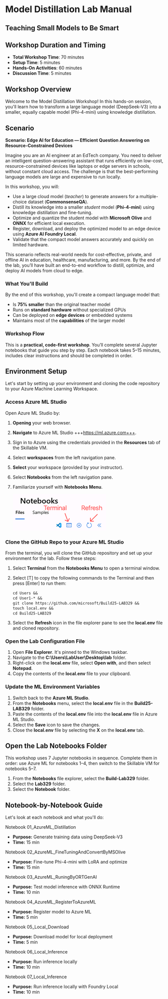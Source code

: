 # Model Distillation Lab Manual

## Teaching Small Models to Be Smart

## Workshop Duration and Timing
- **Total Workshop Time**: 70 minutes
- **Setup Time**: 5 minutes
- **Hands-On Activities**: 60 minutes
- **Discussion Time**: 5 minutes

## Workshop Overview

Welcome to the Model Distillation Workshop! In this hands-on session, you'll learn how to transform a large language model (DeepSeek-V3) into a smaller, equally capable model (Phi-4-mini) using knowledge distillation.

## Scenario

**Scenario: Edge AI for Education — Efficient Question Answering on Resource-Constrained Devices**

Imagine you are an AI engineer at an EdTech company. You need to deliver an intelligent question-answering assistant that runs efficiently on low-cost, resource-constrained devices like laptops or edge servers in schools, without constant cloud access. The challenge is that the best-performing language models are large and expensive to run locally.

In this workshop, you will:

- Use a large cloud model (*teacher*) to generate answers for a multiple-choice dataset (**CommonsenseQA**).
- Distill its knowledge into a smaller *student* model (**Phi-4-mini**) using knowledge distillation and fine-tuning.
- Optimize and quantize the student model with **Microsoft Olive** and **ONNX** for efficient local execution.
- Register, download, and deploy the optimized model to an edge device using **Azure AI Foundry Local**.
- Validate that the compact model answers accurately and quickly on limited hardware.

This scenario reflects real-world needs for cost-effective, private, and offline AI in education, healthcare, manufacturing, and more. By the end of the lab, you’ll have built an end-to-end workflow to distill, optimize, and deploy AI models from cloud to edge.

### What You'll Build

By the end of this workshop, you'll create a compact language model that:

- Is **75% smaller** than the original teacher model
- Runs on **standard hardware** without specialized GPUs
- Can be deployed on **edge devices** or embedded systems
- Maintains most of the **capabilities** of the larger model

### Workshop Flow

This is a **practical, code-first workshop**. You’ll complete several Jupyter notebooks that guide you step by step. Each notebook takes 5–15 minutes, includes clear instructions and should be completed in order.

## Environment Setup

Let's start by setting up your environment and cloning the code repository to your Azure Machine Learning Workspace.

### Access Azure ML Studio

Open Azure ML Studio by:

1. **Opening** your web browser.
1. **Navigate** to Azure ML Studio +++https://ml.azure.com+++.
2. Sign in to Azure using the credentials provided in the **Resources** tab of the Skillable VM.
3. Select **workspaces** from the left navigation pane.
4. **Select** your workspace (provided by your instructor).
5. Select **Notebooks** from the left navigation pane.
6. Familiarize yourself with **Notebooks Menu**.

   ![Notebooks](./images/Notebooks_Menu.png)


### Clone the GitHub Repo to your Azure ML Studio

From the terminal, you will clone the GitHub repository and set up your environment for the lab. Follow these steps:

1. Select **Terminal** from the **Notebooks Menu** to open a terminal window.

2. Select [T] to copy the following commands to the Terminal and then press [Enter] to run them:

      ```
      cd Users &&
      cd User1-* &&
      git clone https://github.com/microsoft/Build25-LAB329 &&
      touch local.env &&
      cd Build25-LAB329
      ```

3. Select the **Refresh** icon in the file explorer pane to see the **local.env** file and cloned repository.


### Open the Lab Configuration File

1. Open **File Explorer**. It's pinned to the Windows taskbar.
2. Navigate to the **C:\Users\LabUser\Desktop\lab** folder.
3. Right-click on the **local.env** file, select **Open with**, and then select **Notepad**.
4. Copy the contents of the **local.env** file to your clipboard.

### Update the ML Environment Variables

1. Switch back to the **Azure ML Studio**.
2. From the **Notebooks** menu, select the **local.env** file in the **Build25-LAB329** folder.
3. Paste the contents of the **local.env** file into the **local.env** file in Azure ML Studio.
4. Select the **Save** icon to save the changes.
5. Close the **local.env** file by selecting the **X** on the **local.env** tab.

## Open the Lab Notebooks Folder

This workshop uses 7 Jupyter notebooks in sequence. Complete them in order: use Azure ML for notebooks 1–4, then switch to the Skillable VM for notebooks 5–7.

1. From the **Notebooks** file explorer, select the **Build-Lab329** folder.
2. Select the **Lab329** folder.
3. Select the **Notebook** folder.


## Notebook-by-Notebook Guide

Let's look at each notebook and what you'll do:

Notebook 01_AzureML_Distillation  
- **Purpose:** Generate training data using DeepSeek-V3  
- **Time:** 15 min  

Notebook 02_AzureML_FineTuningAndConvertByMSOlive  
- **Purpose:** Fine-tune Phi-4-mini with LoRA and optimize  
- **Time:** 15 min  

Notebook 03_AzureML_RuningByORTGenAI  
- **Purpose:** Test model inference with ONNX Runtime  
- **Time:** 10 min  

Notebook 04_AzureML_RegisterToAzureML  
- **Purpose:** Register model to Azure ML  
- **Time:** 5 min  

Notebook 05_Local_Download  
- **Purpose:** Download model for local deployment  
- **Time:** 5 min  

Notebook 06_Local_Inference  
- **Purpose:** Run inference locally  
- **Time:** 10 min  

Notebook 07_Local_Inference  
- **Purpose:** Run inference locally with Foundry Local  
- **Time:** 10 min  
